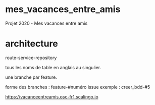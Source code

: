 # mes_vacances_entre_amis
Projet 2020 - Mes vacances entre amis

# architecture
route-service-repository

tous les noms de table en anglais au singulier.

une branche par feature.

forme des branches : feature-#numéro issue exemple : creer_bdd-#5


https://vacanceentreamis.osc-fr1.scalingo.io
